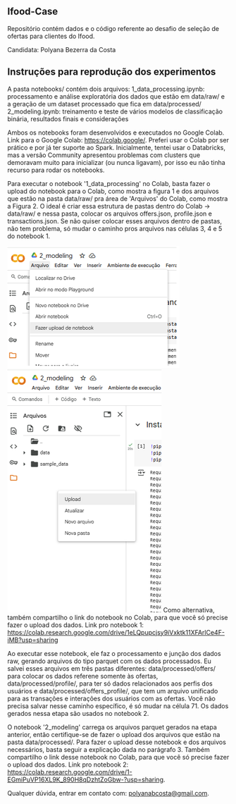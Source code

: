 ## Ifood-Case

Repositório contém dados e o código referente ao desafio de seleção de ofertas para clientes do Ifood.

Candidata: Polyana Bezerra da Costa

## Instruções para reprodução dos experimentos

A pasta notebooks/ contém dois arquivos:
1_data_processing.ipynb: processamento e análise exploratória dos dados que estão em data/raw/ e a geração de um dataset processado que fica em data/processed/
2_modeling.ipynb: treinamento e teste de vários modelos de classificação binária, resultados finais e considerações

Ambos os notebooks foram desenvolvidos e executados no Google Colab. Link para o Google Colab: <https://colab.google/>. Preferi usar o Colab por ser prático e por já ter suporte ao Spark.
Inicialmente, tentei usar o Databricks, mas a versão Community apresentou problemas com clusters que demoravam muito para inicializar (ou nunca ligavam), por isso eu não tinha recurso para rodar os notebooks.

Para executar o notebook '1_data_processing' no Colab, basta fazer o upload do notebook para o Colab, como mostra a figura 1 e dos arquivos que estão na pasta data/raw/ pra área de 'Arquivos' do Colab, como mostra a Figura 2. O ideal é criar essa estrutura de pastas dentro do Colab -> data/raw/ e nessa pasta, colocar os arquivos offers.json, profile.json e transactions.json. Se não quiser colocar esses arquivos dentro de pastas, não tem problema, só mudar o caminho pros arquivos nas células 3, 4 e 5 do notebook 1.

![1 - Upload de arquivo .ipynb](src/colab_upload.png)
![2 - Upload de arquivos](src/upload_colab_2.png)
Como alternativa, também compartilho o link do notebook no Colab, para que você só precise fazer o upload dos dados. Link pro notebook 1: <https://colab.research.google.com/drive/1eLQpupcjsy9iVxktk11XFArlCe4F-iMB?usp=sharing>

Ao executar esse notebook, ele faz o processamento e junção dos dados raw, gerando arquivos do tipo parquet com os dados processados. Eu salvei esses arquivos em três pastas diferentes: data/processed/offers/ para colocar os dados referene somente às ofertas, data/processed/profile/, para ter só dados relacionados aos perfis dos usuários e data/processed/offers_profile/, que tem um arquivo unificado para as transações e interações dos usuários com as ofertas. Você não precisa salvar nesse caminho específico, é só mudar na célula 71. Os dados gerados nessa etapa são usados no notebook 2.

O notebook '2_modeling' carrega os arquivos parquet gerados na etapa anterior, então certifique-se de fazer o upload dos arquivos que estão na pasta data/processed/. Para fazer o upload desse notebook e dos arquivos necessários, basta seguir a explicação dada no parágrafo 3. Também compartilho o link desse notebook no Colab, para que você só precise fazer o upload dos dados. Link pro notebook 2: <https://colab.research.google.com/drive/1-EGmiPuVP16XL9K_890H8qDzhtZoGbw-?usp=sharing>.

Qualquer dúvida, entrar em contato com: polyanabcosta@gmail.com.
